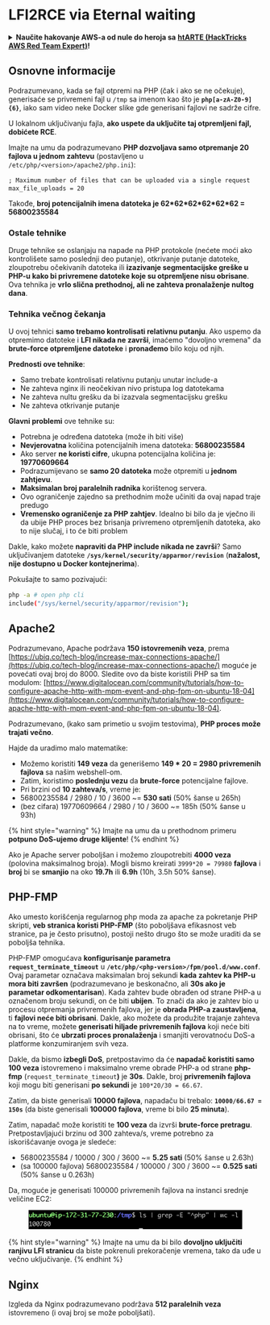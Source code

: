 # LFI2RCE via Eternal waiting

<details>

<summary><strong>Naučite hakovanje AWS-a od nule do heroja sa</strong> <a href="https://training.hacktricks.xyz/courses/arte"><strong>htARTE (HackTricks AWS Red Team Expert)</strong></a><strong>!</strong></summary>

Drugi načini podrške HackTricks-u:

* Ako želite da vidite **vašu kompaniju reklamiranu na HackTricks-u** ili **preuzmete HackTricks u PDF formatu** proverite [**SUBSCRIPTION PLANS**](https://github.com/sponsors/carlospolop)!
* Nabavite [**zvanični PEASS & HackTricks swag**](https://peass.creator-spring.com)
* Otkrijte [**The PEASS Family**](https://opensea.io/collection/the-peass-family), našu kolekciju ekskluzivnih [**NFT-ova**](https://opensea.io/collection/the-peass-family)
* **Pridružite se** 💬 [**Discord grupi**](https://discord.gg/hRep4RUj7f) ili [**telegram grupi**](https://t.me/peass) ili nas **pratite** na **Twitter-u** 🐦 [**@carlospolopm**](https://twitter.com/hacktricks\_live)**.**
* **Podelite svoje hakovanje trikove slanjem PR-ova na** [**HackTricks**](https://github.com/carlospolop/hacktricks) i [**HackTricks Cloud**](https://github.com/carlospolop/hacktricks-cloud) github repozitorijume.

</details>

## Osnovne informacije

Podrazumevano, kada se fajl otpremi na PHP (čak i ako se ne očekuje), generisaće se privremeni fajl u `/tmp` sa imenom kao što je **`php[a-zA-Z0-9]{6}`**, iako sam video neke Docker slike gde generisani fajlovi ne sadrže cifre.

U lokalnom uključivanju fajla, **ako uspete da uključite taj otpremljeni fajl, dobićete RCE**.

Imajte na umu da podrazumevano **PHP dozvoljava samo otpremanje 20 fajlova u jednom zahtevu** (postavljeno u `/etc/php/<version>/apache2/php.ini`):

```
; Maximum number of files that can be uploaded via a single request
max_file_uploads = 20
```

Takođe, **broj potencijalnih imena datoteka je 62\*62\*62\*62\*62\*62 = 56800235584**

### Ostale tehnike

Druge tehnike se oslanjaju na napade na PHP protokole (nećete moći ako kontrolišete samo poslednji deo putanje), otkrivanje putanje datoteke, zloupotrebu očekivanih datoteka ili **izazivanje segmentacijske greške u PHP-u kako bi privremene datoteke koje su otpremljene nisu obrisane**.\
Ova tehnika je **vrlo slična prethodnoj, ali ne zahteva pronalaženje nultog dana**.

### Tehnika večnog čekanja

U ovoj tehnici **samo trebamo kontrolisati relativnu putanju**. Ako uspemo da otpremimo datoteke i **LFI nikada ne završi**, imaćemo "dovoljno vremena" da **brute-force otpremljene datoteke** i **pronađemo** bilo koju od njih.

**Prednosti ove tehnike**:

* Samo trebate kontrolisati relativnu putanju unutar include-a
* Ne zahteva nginx ili neočekivan nivo pristupa log datotekama
* Ne zahteva nultu grešku da bi izazvala segmentacijsku grešku
* Ne zahteva otkrivanje putanje

**Glavni problemi** ove tehnike su:

* Potrebna je određena datoteka (može ih biti više)
* **Nevjerovatna** količina potencijalnih imena datoteka: **56800235584**
* Ako server **ne koristi cifre**, ukupna potencijalna količina je: **19770609664**
* Podrazumijevano se **samo 20 datoteka** može otpremiti u **jednom zahtjevu**.
* **Maksimalan broj paralelnih radnika** korištenog servera.
* Ovo ograničenje zajedno sa prethodnim može učiniti da ovaj napad traje predugo
* **Vremensko ograničenje za PHP zahtjev**. Idealno bi bilo da je vječno ili da ubije PHP proces bez brisanja privremeno otpremljenih datoteka, ako to nije slučaj, i to će biti problem

Dakle, kako možete **napraviti da PHP include nikada ne završi**? Samo uključivanjem datoteke **`/sys/kernel/security/apparmor/revision`** (**nažalost, nije dostupno u Docker kontejnerima**).

Pokušajte to samo pozivajući:

```bash
php -a # open php cli
include("/sys/kernel/security/apparmor/revision");
```

## Apache2

Podrazumevano, Apache podržava **150 istovremenih veza**, prema [https://ubiq.co/tech-blog/increase-max-connections-apache/](https://ubiq.co/tech-blog/increase-max-connections-apache/) moguće je povećati ovaj broj do 8000. Sledite ovo da biste koristili PHP sa tim modulom: [https://www.digitalocean.com/community/tutorials/how-to-configure-apache-http-with-mpm-event-and-php-fpm-on-ubuntu-18-04](https://www.digitalocean.com/community/tutorials/how-to-configure-apache-http-with-mpm-event-and-php-fpm-on-ubuntu-18-04).

Podrazumevano, (kako sam primetio u svojim testovima), **PHP proces može trajati večno**.

Hajde da uradimo malo matematike:

* Možemo koristiti **149 veza** da generišemo **149 \* 20 = 2980 privremenih fajlova** sa našim webshell-om.
* Zatim, koristimo **poslednju vezu** da **brute-force** potencijalne fajlove.
* Pri brzini od **10 zahteva/s**, vreme je:
* 56800235584 / 2980 / 10 / 3600 \~= **530 sati** (50% šanse u 265h)
* (bez cifara) 19770609664 / 2980 / 10 / 3600 \~= 185h (50% šanse u 93h)

{% hint style="warning" %}
Imajte na umu da u prethodnom primeru **potpuno DoS-ujemo druge klijente**!
{% endhint %}

Ako je Apache server poboljšan i možemo zloupotrebiti **4000 veza** (polovina maksimalnog broja). Mogli bismo kreirati `3999*20 = 79980` **fajlova** i **broj** bi se **smanjio** na oko **19.7h** ili **6.9h** (10h, 3.5h 50% šanse).

## PHP-FMP

Ako umesto korišćenja regularnog php moda za apache za pokretanje PHP skripti, **veb stranica koristi PHP-FMP** (što poboljšava efikasnost veb stranice, pa je često prisutno), postoji nešto drugo što se može uraditi da se poboljša tehnika.

PHP-FMP omogućava **konfigurisanje parametra** **`request_terminate_timeout`** u **`/etc/php/<php-version>/fpm/pool.d/www.conf`**.\
Ovaj parametar označava maksimalan broj sekundi **kada** **zahtev ka PHP-u mora biti završen** (podrazumevano je beskonačno, ali **30s ako je parametar odkomentarisan**). Kada zahtev bude obrađen od strane PHP-a u označenom broju sekundi, on će biti **ubijen**. To znači da ako je zahtev bio u procesu otpremanja privremenih fajlova, jer je **obrada PHP-a zaustavljena**, ti **fajlovi neće biti obrisani**. Dakle, ako možete da produžite trajanje zahteva na to vreme, možete **generisati hiljade privremenih fajlova** koji neće biti obrisani, što će **ubrzati proces pronalaženja** i smanjiti verovatnoću DoS-a platforme konzumiranjem svih veza.

Dakle, da bismo **izbegli DoS**, pretpostavimo da će **napadač koristiti samo 100 veza** istovremeno i maksimalno vreme obrade PHP-a od strane **php-fmp** (`request_terminate_timeout`**)** je **30s**. Dakle, broj **privremenih fajlova** koji mogu biti generisani **po sekundi** je `100*20/30 = 66.67`.

Zatim, da biste generisali **10000 fajlova**, napadaču bi trebalo: **`10000/66.67 = 150s`** (da biste generisali **100000 fajlova**, vreme bi bilo **25 minuta**).

Zatim, napadač može koristiti te **100 veza** da izvrši **brute-force pretragu**. Pretpostavljajući brzinu od 300 zahteva/s, vreme potrebno za iskorišćavanje ovoga je sledeće:

* 56800235584 / 10000 / 300 / 3600 \~= **5.25 sati** (50% šanse u 2.63h)
* (sa 100000 fajlova) 56800235584 / 100000 / 300 / 3600 \~= **0.525 sati** (50% šanse u 0.263h)

Da, moguće je generisati 100000 privremenih fajlova na instanci srednje veličine EC2:

<figure><img src="../../.gitbook/assets/image (3) (1) (1) (3).png" alt=""><figcaption></figcaption></figure>

{% hint style="warning" %}
Imajte na umu da bi bilo **dovoljno uključiti ranjivu LFI stranicu** da biste pokrenuli prekoračenje vremena, tako da uđe u večno uključivanje.
{% endhint %}

## Nginx

Izgleda da Nginx podrazumevano podržava **512 paralelnih veza** istovremeno (i ovaj broj se može poboljšati).
